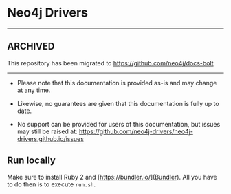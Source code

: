# Neo4j Drivers

***
## ARCHIVED
This repository has been migrated to https://github.com/neo4j/docs-bolt
***

+ Please note that this documentation is provided as-is and may change at any time.

+ Likewise, no guarantees are given that this documentation is fully up to date.

+ No support can be provided for users of this documentation, but issues may still be raised at:
  https://github.com/neo4j-drivers/neo4j-drivers.github.io/issues

## Run locally

Make sure to install Ruby 2 and [https://bundler.io/](Bundler).
All you have to do then is to execute `run.sh`.
